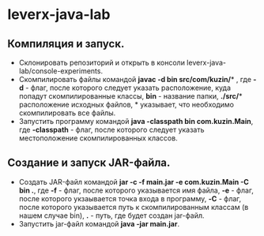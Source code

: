 # leverx-java-lab

## Компиляция и запуск.

-  Склонировать репозиторий и открыть в консоли leverx-java-lab/console-experiments.
-  Скомпилировать файлы командой **javac -d bin src/com/kuzin/*** , где **-d** - флаг, после которого следует указать расположение, куда попадут скомпилированные классы, **bin** - название папки, **./src/*** расположение исходных файлов, * указывает, что необходимо скомпилировать все файлы.
-  Запустить программу командой **java -classpath bin com.kuzin.Main**, где **-classpath** - флаг, после которого следует указать местоположение скомпилированных классов.

## Создание и запуск JAR-файла.

- Создать JAR-файл командой **jar -c -f  main.jar -e com.kuzin.Main  -C bin .**, где **-f** -  флаг, после которого указывается имя файла, **-e** - флаг, после которого укзаывается точка входа в программу, **-C** - флаг, после которого указывается путь к скомпилированным классам (в нашем случае bin), **.** - путь, где будет создан jar-файл.
- Запустить jar-файл командой **java -jar main.jar**.
